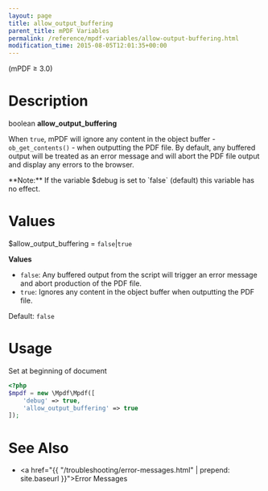 ```yaml
---
layout: page
title: allow_output_buffering
parent_title: mPDF Variables
permalink: /reference/mpdf-variables/allow-output-buffering.html
modification_time: 2015-08-05T12:01:35+00:00
---
```


(mPDF &ge; 3.0)

# Description

boolean **allow_output_buffering**

When `true`, mPDF will ignore any content in the object buffer - `ob_get_contents()` -
when outputting the PDF file. By default, any buffered output will be treated as an error message and will abort the PDF
file output and display any errors to the browser.

<div class="alert alert-info" role="alert" markdown="1">
  **Note:** If the variable <span class="parameter">$debug</span>
  is set to `false` (default) this variable has no effect.
</div>

# Values

<span class="parameter">$allow_output_buffering</span> = `false`\|`true`

**Values**

* `false`: Any buffered output from the script
  will trigger an error message and abort production of the PDF file.
* `true`: Ignores any content in the object buffer when outputting the PDF file.

Default: `false`

# Usage

Set at beginning of document
```php
<?php
$mpdf = new \Mpdf\Mpdf([
    'debug' => true,
    'allow_output_buffering' => true
]);

```


# See Also

- <a href="{{ "/troubleshooting/error-messages.html" | prepend: site.baseurl }}">Error Messages</a>

